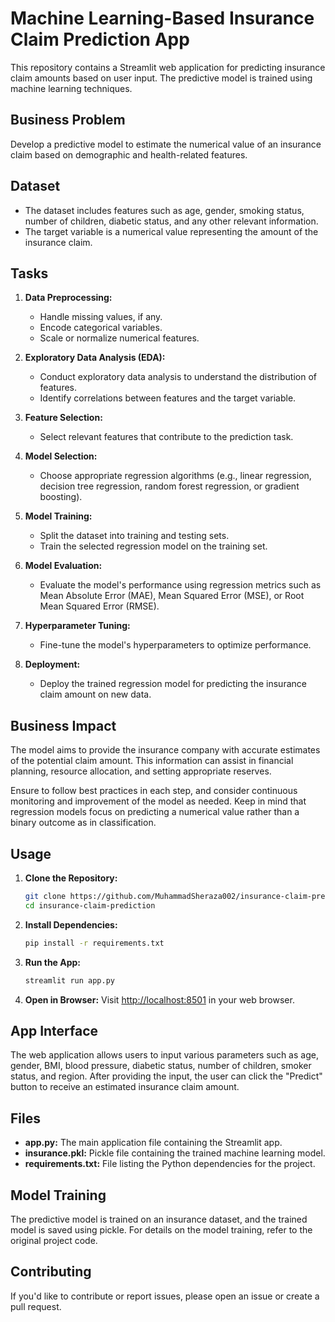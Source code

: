 # Machine Learning-Based Insurance Claim Prediction App

This repository contains a Streamlit web application for predicting insurance claim amounts based on user input. The predictive model is trained using machine learning techniques.


## Business Problem
Develop a predictive model to estimate the numerical value of an insurance claim based on demographic and health-related features.

## Dataset
- The dataset includes features such as age, gender, smoking status, number of children, diabetic status, and any other relevant information.
- The target variable is a numerical value representing the amount of the insurance claim.

## Tasks
1. **Data Preprocessing:**
   - Handle missing values, if any.
   - Encode categorical variables.
   - Scale or normalize numerical features.

2. **Exploratory Data Analysis (EDA):**
   - Conduct exploratory data analysis to understand the distribution of features.
   - Identify correlations between features and the target variable.

3. **Feature Selection:**
   - Select relevant features that contribute to the prediction task.

4. **Model Selection:**
   - Choose appropriate regression algorithms (e.g., linear regression, decision tree regression, random forest regression, or gradient boosting).

5. **Model Training:**
   - Split the dataset into training and testing sets.
   - Train the selected regression model on the training set.

6. **Model Evaluation:**
   - Evaluate the model's performance using regression metrics such as Mean Absolute Error (MAE), Mean Squared Error (MSE), or Root Mean Squared Error (RMSE).

7. **Hyperparameter Tuning:**
   - Fine-tune the model's hyperparameters to optimize performance.

8. **Deployment:**
   - Deploy the trained regression model for predicting the insurance claim amount on new data.

## Business Impact
The model aims to provide the insurance company with accurate estimates of the potential claim amount. This information can assist in financial planning, resource allocation, and setting appropriate reserves.

Ensure to follow best practices in each step, and consider continuous monitoring and improvement of the model as needed. Keep in mind that regression models focus on predicting a numerical value rather than a binary outcome as in classification.





## Usage

1. **Clone the Repository:**
    ```bash
    git clone https://github.com/MuhammadSheraza002/insurance-claim-prediction.git
    cd insurance-claim-prediction
    ```

2. **Install Dependencies:**
    ```bash
    pip install -r requirements.txt
    ```

3. **Run the App:**
    ```bash
    streamlit run app.py
    ```

4. **Open in Browser:**
   Visit [http://localhost:8501](http://localhost:8501) in your web browser.

## App Interface

The web application allows users to input various parameters such as age, gender, BMI, blood pressure, diabetic status, number of children, smoker status, and region. After providing the input, the user can click the "Predict" button to receive an estimated insurance claim amount.

## Files

- **app.py:** The main application file containing the Streamlit app.
- **insurance.pkl:** Pickle file containing the trained machine learning model.
- **requirements.txt:** File listing the Python dependencies for the project.

## Model Training

The predictive model is trained on an insurance dataset, and the trained model is saved using pickle. For details on the model training, refer to the original project code.

## Contributing

If you'd like to contribute or report issues, please open an issue or create a pull request.
